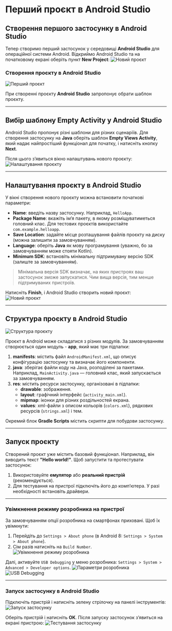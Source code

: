 # Перший проєкт в Android Studio

## Створення першого застосунку в Android Studio
Тепер створимо перший застосунок у середовищі **Android Studio** для операційної системи Android. Відкриймо Android Studio та на початковому екрані оберіть пункт **New Project**:
![Новий проєкт](/images/android/1-lesson/1-first-project/1.png)

### Створення проєкту в Android Studio
![Перший проєкт](/images/android/1-lesson/1-first-project/2.png)

При створенні проєкту **Android Studio** запропонує обрати шаблон проєкту.

---

## Вибір шаблону **Empty Activity** у Android Studio

Android Studio пропонує різні шаблони для різних сценаріїв. Для створення застосунку на **Java** оберіть шаблон **Empty Views Activity**, який надає найпростіший функціонал для початку, і натисніть кнопку **Next**.

Після цього з’явиться вікно налаштувань нового проєкту:
![Налаштування проєкту](/images/android/1-lesson/1-first-project/3.png)

---

## Налаштування проєкту в Android Studio
У вікні створення нового проєкту можна встановити початкові параметри:

- **Name**: введіть назву застосунку. Наприклад, `HelloApp`.
- **Package Name**: вкажіть ім’я пакету, в якому розміщуватиметься головний клас. Для тестових проєктів використайте `com.example.helloapp`.
- **Save Location**: задайте місце розташування файлів проєкту на диску (можна залишити за замовчуванням).
- **Language**: оберіть **Java** як мову програмування (уважно, бо за замовчуванням може стояти Kotlin).
- **Minimum SDK**: встановіть мінімальну підтримувану версію SDK (залиште за замовчуванням).

> Мінімальна версія SDK визначає, на яких пристроях ваш застосунок зможе запускатися. Чим вища версія, тим менше підтримуваних пристроїв.

Натисніть **Finish**, і Android Studio створить новий проєкт:
![Новий проєкт](/images/android/1-lesson/1-first-project/4.png)

---

## Структура проєкту в Android Studio
![Структура проєкту](/images/android/1-lesson/1-first-project/5.png)

Проєкт в Android може складатися з різних модулів. За замовчуванням створюється один модуль - **app**, який має три підпапки:

1. **manifests**: містить файл `AndroidManifest.xml`, що описує конфігурацію застосунку та визначає його компоненти.
2. **java**: зберігає файли коду на Java, розподілені за пакетами. Наприклад, `MainActivity.java` — головний клас, який запускається за замовчуванням.
3. **res**: містить ресурси застосунку, організовані в підпапки:
   - **drawable**: зображення.
   - **layout**: графічний інтерфейс (`activity_main.xml`).
   - **mipmap**: іконки для різних роздільностей екрана.
   - **values**: xml-файли з описом кольорів (`colors.xml`), рядкових ресурсів (`strings.xml`) і тем.

Окремий блок **Gradle Scripts** містить скрипти для побудови застосунку.

---

## Запуск проєкту
Створений проєкт уже містить базовий функціонал. Наприклад, він виводить текст **"Hello world!"**. Щоб запустити та протестувати застосунок:

1. Використовуйте **емулятор** або **реальний пристрій** (рекомендується).
2. Для тестування на пристрої підключіть його до комп’ютера. У разі необхідності встановіть драйвери.

---

### Увімкнення режиму розробника на пристрої
За замовчуванням опції розробника на смартфонах приховані. Щоб їх увімкнути:

1. Перейдіть до `Settings > About phone` (в Android 8: `Settings > System > About phone`).
2. Сім разів натисніть на `Build Number`.
![Увімкнення режиму розробника](/images/android/1-lesson/1-first-project/6.png)

Далі, активуйте `USB Debugging` у меню розробника:
`Settings > System > Advanced > Developer options`.
![Параметри розробника](/images/android/1-lesson/1-first-project/7.png)
![USB Debugging](/images/android/1-lesson/1-first-project/8.png)

---

### Запуск застосунку в Android Studio
Підключіть пристрій і натисніть зелену стрілочку на панелі інструментів:
![Запуск застосунку](/images/android/1-lesson/1-first-project/9.png)

Оберіть пристрій і натисніть **OK**. Після запуску застосунок з’явиться на екрані пристрою:
![Тестування застосунку](/images/android/1-lesson/1-first-project/10.png)
